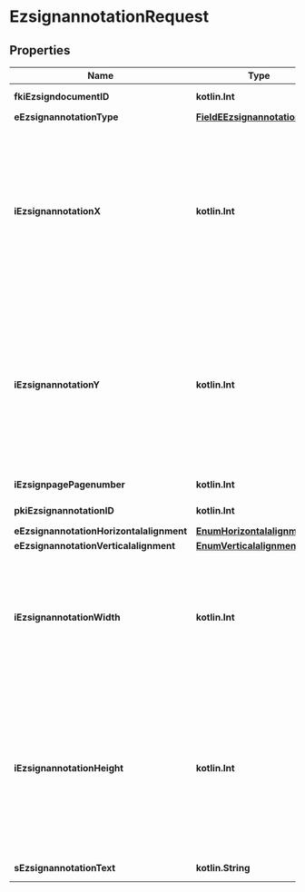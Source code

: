 
# EzsignannotationRequest

## Properties
| Name | Type | Description | Notes |
| ------------ | ------------- | ------------- | ------------- |
| **fkiEzsigndocumentID** | **kotlin.Int** | The unique ID of the Ezsigndocument |  |
| **eEzsignannotationType** | [**FieldEEzsignannotationType**](FieldEEzsignannotationType.md) |  |  |
| **iEzsignannotationX** | **kotlin.Int** | The X coordinate (Horizontal) where to put the Ezsignannotation on the page.  Coordinate is calculated at 100dpi (dot per inch). So for example, if you want to put the Ezsignannotation 2 inches from the left border of the page, you would use \&quot;200\&quot; for the X coordinate. |  |
| **iEzsignannotationY** | **kotlin.Int** | The Y coordinate (Vertical) where to put the Ezsignannotation on the page.  Coordinate is calculated at 100dpi (dot per inch). So for example, if you want to put the Ezsignannotation 3 inches from the top border of the page, you would use \&quot;300\&quot; for the Y coordinate. |  |
| **iEzsignpagePagenumber** | **kotlin.Int** | The page number in the Ezsigndocument |  |
| **pkiEzsignannotationID** | **kotlin.Int** | The unique ID of the Ezsignannotation |  [optional] |
| **eEzsignannotationHorizontalalignment** | [**EnumHorizontalalignment**](EnumHorizontalalignment.md) |  |  [optional] |
| **eEzsignannotationVerticalalignment** | [**EnumVerticalalignment**](EnumVerticalalignment.md) |  |  [optional] |
| **iEzsignannotationWidth** | **kotlin.Int** | The Width of the Ezsignannotation.  Width is calculated at 100dpi (dot per inch). So for example, if you want to have the width of the Ezsignannotation to be 3 inches, you would use \&quot;300\&quot; for the Width. |  [optional] |
| **iEzsignannotationHeight** | **kotlin.Int** | The Height of the Ezsignannotation.  Height is calculated at 100dpi (dot per inch). So for example, if you want to have the height of the Ezsignannotation to be 2 inches, you would use \&quot;200\&quot; for the Height.  This can only be set if eEzsignannotationType is **StrikethroughBlock** or **Text** |  [optional] |
| **sEzsignannotationText** | **kotlin.String** | The Text of the Ezsignannotation |  [optional] |



